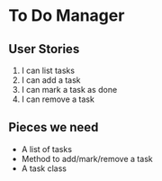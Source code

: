 
# To Do Manager

## User Stories

1. I can list tasks
2. I can add a task
3. I can mark a task as done
4. I can remove a task

## Pieces we need
- A list of tasks
- Method to add/mark/remove a task
- A task class
